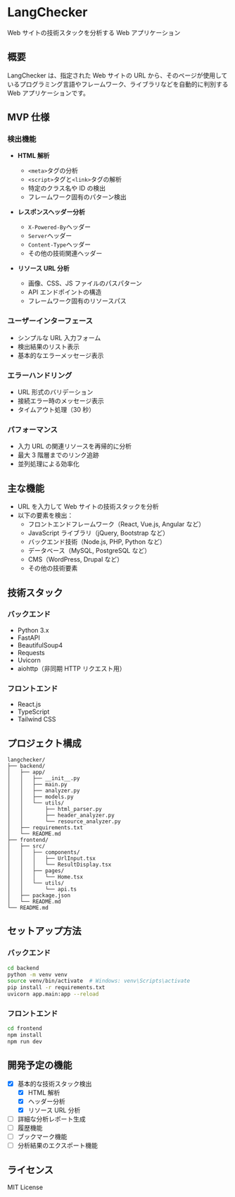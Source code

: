 # LangChecker

Web サイトの技術スタックを分析する Web アプリケーション

## 概要

LangChecker は、指定された Web サイトの URL から、そのページが使用しているプログラミング言語やフレームワーク、ライブラリなどを自動的に判別する Web アプリケーションです。

## MVP 仕様

### 検出機能

- **HTML 解析**

  - `<meta>`タグの分析
  - `<script>`タグと`<link>`タグの解析
  - 特定のクラス名や ID の検出
  - フレームワーク固有のパターン検出

- **レスポンスヘッダー分析**

  - `X-Powered-By`ヘッダー
  - `Server`ヘッダー
  - `Content-Type`ヘッダー
  - その他の技術関連ヘッダー

- **リソース URL 分析**
  - 画像、CSS、JS ファイルのパスパターン
  - API エンドポイントの構造
  - フレームワーク固有のリソースパス

### ユーザーインターフェース

- シンプルな URL 入力フォーム
- 検出結果のリスト表示
- 基本的なエラーメッセージ表示

### エラーハンドリング

- URL 形式のバリデーション
- 接続エラー時のメッセージ表示
- タイムアウト処理（30 秒）

### パフォーマンス

- 入力 URL の関連リソースを再帰的に分析
- 最大 3 階層までのリンク追跡
- 並列処理による効率化

## 主な機能

- URL を入力して Web サイトの技術スタックを分析
- 以下の要素を検出：
  - フロントエンドフレームワーク（React, Vue.js, Angular など）
  - JavaScript ライブラリ（jQuery, Bootstrap など）
  - バックエンド技術（Node.js, PHP, Python など）
  - データベース（MySQL, PostgreSQL など）
  - CMS（WordPress, Drupal など）
  - その他の技術要素

## 技術スタック

### バックエンド

- Python 3.x
- FastAPI
- BeautifulSoup4
- Requests
- Uvicorn
- aiohttp（非同期 HTTP リクエスト用）

### フロントエンド

- React.js
- TypeScript
- Tailwind CSS

## プロジェクト構成

```
langchecker/
├── backend/
│   ├── app/
│   │   ├── __init__.py
│   │   ├── main.py
│   │   ├── analyzer.py
│   │   ├── models.py
│   │   └── utils/
│   │       ├── html_parser.py
│   │       ├── header_analyzer.py
│   │       └── resource_analyzer.py
│   ├── requirements.txt
│   └── README.md
├── frontend/
│   ├── src/
│   │   ├── components/
│   │   │   ├── UrlInput.tsx
│   │   │   └── ResultDisplay.tsx
│   │   ├── pages/
│   │   │   └── Home.tsx
│   │   └── utils/
│   │       └── api.ts
│   ├── package.json
│   └── README.md
└── README.md
```

## セットアップ方法

### バックエンド

```bash
cd backend
python -m venv venv
source venv/bin/activate  # Windows: venv\Scripts\activate
pip install -r requirements.txt
uvicorn app.main:app --reload
```

### フロントエンド

```bash
cd frontend
npm install
npm run dev
```

## 開発予定の機能

- [x] 基本的な技術スタック検出
  - [x] HTML 解析
  - [x] ヘッダー分析
  - [x] リソース URL 分析
- [ ] 詳細な分析レポート生成
- [ ] 履歴機能
- [ ] ブックマーク機能
- [ ] 分析結果のエクスポート機能

## ライセンス

MIT License
